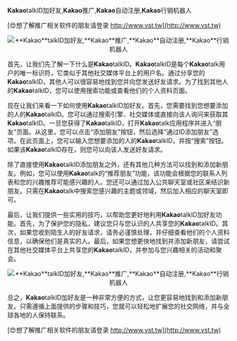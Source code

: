 **Kakao**talkID加好友,**Kakao**推广,**Kakao**自动注册,**Kakao**行销机器人

[😍想了解推广相关软件的朋友请登录 http://www.vst.tw](http://www.vst.tw)

 <center><img src="https://vst.tw/MP4/tuiguang/png/0.png" alt="**Kakao**talkID加好友,**Kakao**推广,**Kakao**自动注册,**Kakao**行销机器人"></center>

首先，让我们先了解一下什么是**Kakao**talkID。**Kakao**talkID是每个**Kakao**talk用户的唯一标识符，它类似于其他社交媒体平台上的用户名。通过分享您的**Kakao**talkID，其他人可以很容易地找到您并向您发送好友请求。为了找到其他人的**Kakao**talkID，您可以使用搜索功能或查看他们的个人资料页面。

现在让我们来看一下如何使用**Kakao**talkID加好友。首先，您需要找到您想要添加的人的**Kakao**talkID。您可以通过搜索引擎、社交媒体或直接向该人询问来获取其**Kakao**talkID。一旦您获得了**Kakao**talkID，打开**Kakao**talk应用程序并进入“朋友”页面。从这里，您可以点击“添加朋友”按钮，然后选择“通过ID添加朋友”选项。在此页面上，您可以输入您想要添加的人的**Kakao**talkID，并按“搜索”按钮。如果该**Kakao**talkID存在，则您可以向该人发送好友请求。

除了直接使用**Kakao**talkID添加朋友之外，还有其他几种方法可以找到和添加新朋友。例如，您可以使用**Kakao**talk的“推荐朋友”功能，该功能会根据您的联系人列表和您的兴趣推荐可能感兴趣的人。您还可以通过加入公共聊天室或社区来结识新朋友。只需在**Kakao**talk中搜索您感兴趣的主题或领域，然后加入相应的聊天室即可。

最后，让我们提供一些实用的技巧，以帮助您更好地利用**Kakao**talkID加好友功能。首先，为了保护您的隐私，建议您只与您认识的人共享您的**Kakao**talkID。其次，如果您收到陌生人的好友请求，请务必谨慎处理，并仔细查看他们的个人资料信息，以确保他们是真实的人。最后，如果您想更快地找到并添加新朋友，请尝试在其他社交媒体平台上共享您的**Kakao**talkID，并参加与您兴趣相关的活动和聚会。

 <center><img src="https://vst.tw/MP4/tuiguang/png/3.png" alt="**Kakao**talkID加好友,**Kakao**推广,**Kakao**自动注册,**Kakao**行销机器人"></center>

总之，**Kakao**talkID加好友是一种非常方便的方式，让您更容易地找到和添加新朋友。只需遵循上面提供的步骤和技巧，您就可以轻松地扩展您的社交网络，并与全球各地的人保持联系。

[😍想了解推广相关软件的朋友请登录 http://www.vst.tw](http://www.vst.tw)



